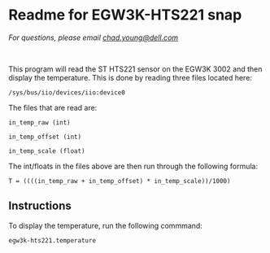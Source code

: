 # Readme for EGW3K-HTS221 snap
*For questions, please email chad.young@dell.com*
 
&nbsp;

This program will read the ST HTS221 sensor on the EGW3K 3002 and then display the
temperature. This is done by reading three files located here:
    
    /sys/bus/iio/devices/iio:device0

The files that are read are:

    in_temp_raw (int)

    in_temp_offset (int)

    in_temp_scale (float)

The int/floats in the files above are then run through the following formula:
    
    T = ((((in_temp_raw + in_temp_offset) * in_temp_scale))/1000)

## Instructions
To display the temperature, run the following commmand:

    egw3k-hts221.temperature

